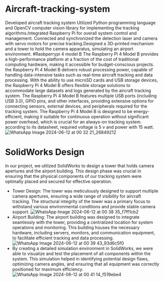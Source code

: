 # Aircraft-tracking-system
Developed aircraft tracking system
Utilized Python programming language and OpenCV computer vision library for implementing the tracking algorithms.Integrated Raspberry Pi for overall system control and management. Connected 
and synchronized the detection laser and camera with servo motors for precise tracking.Designed a 3D-printed mechanism and a tower to hold the camera apparatus, simulating an airport environment.
#Rasbperrypi 4 model B
The Raspberry Pi 4 Model B provides a high-performance platform at a fraction of the cost of traditional computing hardware, making it accessible for budget-conscious projects. the Raspberry Pi 4 Model B delivers robust processing power, capable of handling data-intensive tasks such as real-time aircraft tracking and data processing. With the ability to use microSD cards and USB storage devices, the Raspberry Pi 4 Model B offers flexible storage solutions to accommodate large datasets and logs generated by the aircraft tracking system. The Raspberry Pi 4 Model B features multiple USB ports (including USB 3.0), GPIO pins, and other interfaces, providing extensive options for connecting sensors, external devices, and peripherals required for the tracking system. The Raspberry Pi 4 Model B is designed to be energy-efficient, making it suitable for continuous operation without significant power overhead, which is crucial for an always-on tracking system. according to its datasheet, required voltage is 5 v and power with 15 watt.
![WhatsApp Image 2024-06-12 at 00 32 21_26849212](https://github.com/mohamed9salah/Aircraft-tracking-system/assets/138705468/3db4eebd-d9e8-40b9-b83e-fcec4484a3f5)

# SolidWorks Design
In our project, we utilized SolidWorks to design a tower that holds camera apertures and the airport building. This design phase was crucial in ensuring that the physical components of our tracking system were optimally placed and secured for effective operation.
- Tower Design: The tower was meticulously designed to support multiple camera apertures, ensuring a wide range of visibility for aircraft tracking. The structural integrity of the tower was a primary focus to withstand various environmental conditions and provide stable camera support. ![WhatsApp Image 2024-06-12 at 00 38 35_f7ff1cb2](https://github.com/mohamed9salah/Aircraft-tracking-system/assets/138705468/857e3573-b6aa-4284-901c-5ae2c3cc7726)
- Airport Building: The airport building was designed to integrate seamlessly with the tower, providing a centralized location for system operations and monitoring. This building houses the necessary hardware, including servers, monitors, and communication equipment, to facilitate efficient tracking and data processing. ![WhatsApp Image 2024-06-12 at 00 39 43_93d6c5f0](https://github.com/mohamed9salah/Aircraft-tracking-system/assets/138705468/10bd7a46-571b-40db-ab9e-5205ffc3c652)
- By creating a detailed simulation environment in SolidWorks, we were able to visualize and test the placement of all components within the system. This simulation helped in identifying potential design flaws, optimizing camera angles, and ensuring that all equipment was correctly positioned for maximum efficiency.
  ![WhatsApp Image 2024-06-12 at 00 41 14_f519ebe4](https://github.com/mohamed9salah/Aircraft-tracking-system/assets/138705468/5b642ad3-508b-4cd4-b363-5854d0a681de)

